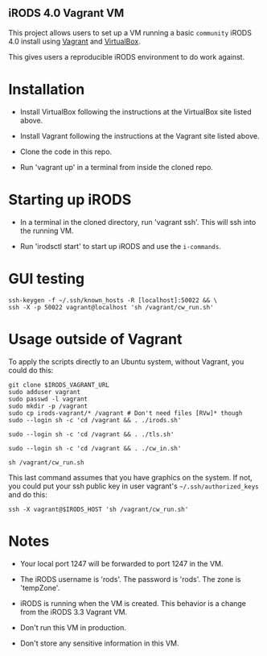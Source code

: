 ## iRODS 4.0 Vagrant VM

This project allows users to set up a VM running a basic `community` iRODS 4.0 install using <a href="http://www.vagrantup.com/
">Vagrant</a> and <a href="https://www.virtualbox.org">VirtualBox</a>.

This gives users a reproducible iRODS environment to do work against.


# Installation

* Install VirtualBox following the instructions at the VirtualBox site listed above.

* Install Vagrant following the instructions at the Vagrant site listed above.

* Clone the code in this repo.

* Run 'vagrant up' in a terminal from inside the cloned repo. 


# Starting up iRODS

* In a terminal in the cloned directory, run 'vagrant ssh'. This will ssh into the running VM.

* Run 'irodsctl start' to start up iRODS and use the `i-commands`.


# GUI testing

    ssh-keygen -f ~/.ssh/known_hosts -R [localhost]:50022 && \
    ssh -X -p 50022 vagrant@localhost 'sh /vagrant/cw_run.sh'


# Usage outside of Vagrant

To apply the scripts directly to an Ubuntu system, without Vagrant, you could do this:

    git clone $IRODS_VAGRANT_URL
    sudo adduser vagrant
    sudo passwd -l vagrant
    sudo mkdir -p /vagrant
    sudo cp irods-vagrant/* /vagrant # Don't need files [RVw]* though
    sudo --login sh -c 'cd /vagrant && . ./irods.sh'

    sudo --login sh -c 'cd /vagrant && . ./tls.sh'

    sudo --login sh -c 'cd /vagrant && . ./cw_in.sh'

    sh /vagrant/cw_run.sh

This last command assumes that you have graphics on the system.
If not, you could put your ssh public key in user vagrant's
`~/.ssh/authorized_keys` and do this:

    ssh -X vagrant@$IRODS_HOST 'sh /vagrant/cw_run.sh'


# Notes

* Your local port 1247 will be forwarded to port 1247 in the VM.

* The iRODS username is 'rods'. The password is 'rods'. The zone is 'tempZone'.

* iRODS is running when the VM is created. This behavior is a change from the iRODS 3.3 Vagrant VM.

* Don't run this VM in production.

* Don't store any sensitive information in this VM.
